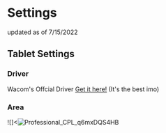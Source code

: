 # Settings

updated as of 7/15/2022
  
## Tablet Settings

### Driver
Wacom's Offcial Driver <a href="https://www.wacom.com/en-us/support/product-support/drivers">Get it here!</a> (It's the best imo)

### Area 
![]<![Professional_CPL_q6mxDQS4HB](https://user-images.githubusercontent.com/68185772/179212992-e5d3d8af-6aa6-4646-9945-a826e4e441e1.png)

